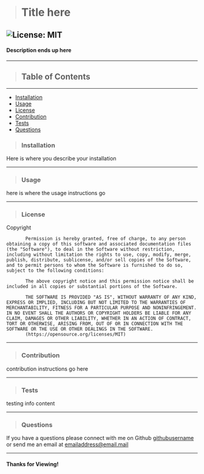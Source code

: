 ># Title here
![License: MIT](https://img.shields.io/badge/License-MIT-yellow.svg)
---

#### Description ends up here
---

>## Table of Contents
---
- [Installation](###Installation)
- [Usage](###Usage)
- [License](###License)
- [Contribution](###Contribution)
- [Tests](###Tests)
- [Questions](###Questions)
    
>### Installation
    
Here is where you describe your installation

---
    
>### Usage
    
here is where the usage instructions go

---

>### License
    
Copyright <YEAR> <COPYRIGHT HOLDER>

           Permission is hereby granted, free of charge, to any person obtaining a copy of this software and associated documentation files (the "Software"), to deal in the Software without restriction, including without limitation the rights to use, copy, modify, merge, publish, distribute, sublicense, and/or sell copies of the Software, and to permit persons to whom the Software is furnished to do so, subject to the following conditions:
           
           The above copyright notice and this permission notice shall be included in all copies or substantial portions of the Software.
           
           THE SOFTWARE IS PROVIDED "AS IS", WITHOUT WARRANTY OF ANY KIND, EXPRESS OR IMPLIED, INCLUDING BUT NOT LIMITED TO THE WARRANTIES OF MERCHANTABILITY, FITNESS FOR A PARTICULAR PURPOSE AND NONINFRINGEMENT. IN NO EVENT SHALL THE AUTHORS OR COPYRIGHT HOLDERS BE LIABLE FOR ANY CLAIM, DAMAGES OR OTHER LIABILITY, WHETHER IN AN ACTION OF CONTRACT, TORT OR OTHERWISE, ARISING FROM, OUT OF OR IN CONNECTION WITH THE SOFTWARE OR THE USE OR OTHER DEALINGS IN THE SOFTWARE.
           (https://opensource.org/licenses/MIT)

---

>### Contribution
    
contribution instructions go here

---

>### Tests

testing info content

---
    
>### Questions
    
If you have a questions please connect with me on Github [githubusername](https://github.com/githubusername)
or send me an email at <emailaddress@email.mail>

---
    
#### Thanks for Viewing!
